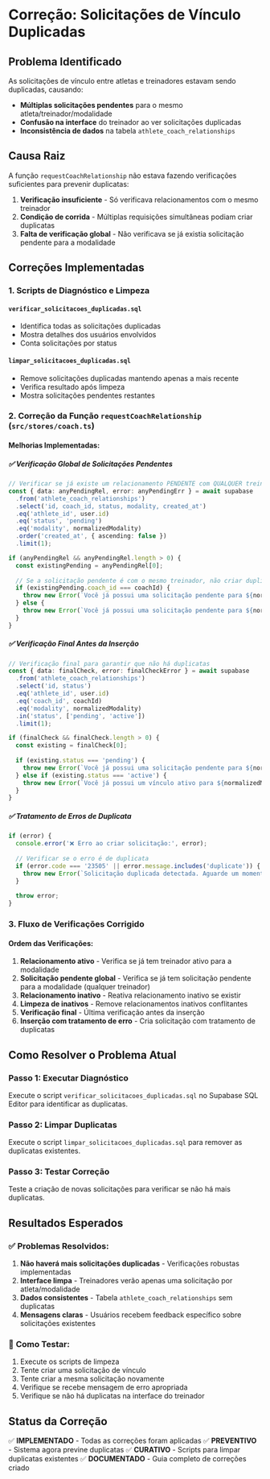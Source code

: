 # Correção: Solicitações de Vínculo Duplicadas

## Problema Identificado

As solicitações de vínculo entre atletas e treinadores estavam sendo duplicadas, causando:
- **Múltiplas solicitações pendentes** para o mesmo atleta/treinador/modalidade
- **Confusão na interface** do treinador ao ver solicitações duplicadas
- **Inconsistência de dados** na tabela `athlete_coach_relationships`

## Causa Raiz

A função `requestCoachRelationship` não estava fazendo verificações suficientes para prevenir duplicatas:

1. **Verificação insuficiente** - Só verificava relacionamentos com o mesmo treinador
2. **Condição de corrida** - Múltiplas requisições simultâneas podiam criar duplicatas
3. **Falta de verificação global** - Não verificava se já existia solicitação pendente para a modalidade

## Correções Implementadas

### 1. **Scripts de Diagnóstico e Limpeza**

#### **`verificar_solicitacoes_duplicadas.sql`**
- Identifica todas as solicitações duplicadas
- Mostra detalhes dos usuários envolvidos
- Conta solicitações por status

#### **`limpar_solicitacoes_duplicadas.sql`**
- Remove solicitações duplicadas mantendo apenas a mais recente
- Verifica resultado após limpeza
- Mostra solicitações pendentes restantes

### 2. **Correção da Função `requestCoachRelationship`** (`src/stores/coach.ts`)

#### **Melhorias Implementadas:**

##### **✅ Verificação Global de Solicitações Pendentes**
```typescript
// Verificar se já existe um relacionamento PENDENTE com QUALQUER treinador na mesma modalidade
const { data: anyPendingRel, error: anyPendingErr } = await supabase
  .from('athlete_coach_relationships')
  .select('id, coach_id, status, modality, created_at')
  .eq('athlete_id', user.id)
  .eq('status', 'pending')
  .eq('modality', normalizedModality)
  .order('created_at', { ascending: false })
  .limit(1);

if (anyPendingRel && anyPendingRel.length > 0) {
  const existingPending = anyPendingRel[0];
  
  // Se a solicitação pendente é com o mesmo treinador, não criar duplicata
  if (existingPending.coach_id === coachId) {
    throw new Error(`Você já possui uma solicitação pendente para ${normalizedModality} com este treinador`);
  } else {
    throw new Error(`Você já possui uma solicitação pendente para ${normalizedModality} com outro treinador. Aguarde a resposta ou cancele a solicitação anterior.`);
  }
}
```

##### **✅ Verificação Final Antes da Inserção**
```typescript
// Verificação final para garantir que não há duplicatas
const { data: finalCheck, error: finalCheckError } = await supabase
  .from('athlete_coach_relationships')
  .select('id, status')
  .eq('athlete_id', user.id)
  .eq('coach_id', coachId)
  .eq('modality', normalizedModality)
  .in('status', ['pending', 'active'])
  .limit(1);

if (finalCheck && finalCheck.length > 0) {
  const existing = finalCheck[0];
  
  if (existing.status === 'pending') {
    throw new Error(`Você já possui uma solicitação pendente para ${normalizedModality} com este treinador`);
  } else if (existing.status === 'active') {
    throw new Error(`Você já possui um vínculo ativo para ${normalizedModality} com este treinador`);
  }
}
```

##### **✅ Tratamento de Erros de Duplicata**
```typescript
if (error) {
  console.error('❌ Erro ao criar solicitação:', error);
  
  // Verificar se o erro é de duplicata
  if (error.code === '23505' || error.message.includes('duplicate')) {
    throw new Error(`Solicitação duplicada detectada. Aguarde um momento e tente novamente.`);
  }
  
  throw error;
}
```

### 3. **Fluxo de Verificações Corrigido**

#### **Ordem das Verificações:**
1. **Relacionamento ativo** - Verifica se já tem treinador ativo para a modalidade
2. **Solicitação pendente global** - Verifica se já tem solicitação pendente para a modalidade (qualquer treinador)
3. **Relacionamento inativo** - Reativa relacionamento inativo se existir
4. **Limpeza de inativos** - Remove relacionamentos inativos conflitantes
5. **Verificação final** - Última verificação antes da inserção
6. **Inserção com tratamento de erro** - Cria solicitação com tratamento de duplicatas

## Como Resolver o Problema Atual

### **Passo 1: Executar Diagnóstico**
Execute o script `verificar_solicitacoes_duplicadas.sql` no Supabase SQL Editor para identificar as duplicatas.

### **Passo 2: Limpar Duplicatas**
Execute o script `limpar_solicitacoes_duplicadas.sql` para remover as duplicatas existentes.

### **Passo 3: Testar Correção**
Teste a criação de novas solicitações para verificar se não há mais duplicatas.

## Resultados Esperados

### ✅ **Problemas Resolvidos:**
1. **Não haverá mais solicitações duplicadas** - Verificações robustas implementadas
2. **Interface limpa** - Treinadores verão apenas uma solicitação por atleta/modalidade
3. **Dados consistentes** - Tabela `athlete_coach_relationships` sem duplicatas
4. **Mensagens claras** - Usuários recebem feedback específico sobre solicitações existentes

### 🔧 **Como Testar:**
1. Execute os scripts de limpeza
2. Tente criar uma solicitação de vínculo
3. Tente criar a mesma solicitação novamente
4. Verifique se recebe mensagem de erro apropriada
5. Verifique se não há duplicatas na interface do treinador

## Status da Correção

✅ **IMPLEMENTADO** - Todas as correções foram aplicadas
✅ **PREVENTIVO** - Sistema agora previne duplicatas
✅ **CURATIVO** - Scripts para limpar duplicatas existentes
✅ **DOCUMENTADO** - Guia completo de correções criado
